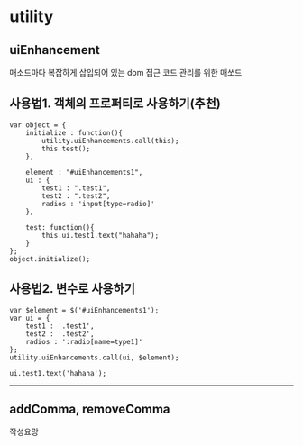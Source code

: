# utility

## uiEnhancement
매소드마다 복잡하게 삽입되어 있는 dom 접근 코드 관리를 위한 매쏘드

## 사용법1. 객체의 프로퍼티로 사용하기(추천)
        
    var object = {
        initialize : function(){
            utility.uiEnhancements.call(this);
            this.test();
        },
        
        element : "#uiEnhancements1",
        ui : {
            test1 : ".test1",
            test2 : ".test2",
            radios : 'input[type=radio]'
        },
        
        test: function(){
            this.ui.test1.text("hahaha");
        }
    };
    object.initialize();

## 사용법2. 변수로 사용하기
    
    var $element = $('#uiEnhancements1');
    var ui = {
        test1 : '.test1',
        test2 : '.test2',
        radios : ':radio[name=type1]'
    };
    utility.uiEnhancements.call(ui, $element);
    
    ui.test1.text('hahaha');

***

## addComma, removeComma
작성요망